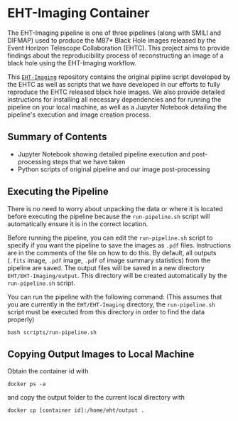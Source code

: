 # EHT-Imaging Container

The EHT-Imaging pipeline is one of three pipelines (along with SMILI and DIFMAP) used to produce the M87* Black Hole images released by the Event Horizon Telescope Collaboration (EHTC). This project aims to provide findings about the reproducibility process of reconstructing an image of a black hole using the EHT-Imaging workflow.

This [`EHT-Imaging`](https://github.com/achael/eht-imaging) repository contains the original pipline script developed by the EHTC as well as scripts that we have developed in our efforts to fully reproduce the EHTC released black hole images. We also provide detailed instructions for installing all necessary dependencies and for running the pipeline on your local machine, as well as a Jupyter Notebook detailing the pipeline's execution and image creation process.

## Summary of Contents
* Jupyter Notebook showing detailed pipeline execution and post-processing steps that we have taken
* Python scripts of original pipeline and our image post-processing

## Executing the Pipeline

There is no need to worry about unpacking the data or where it is located before executing the pipeline because the `run-pipeline.sh` script will automatically ensure it is in the correct location.

Before running the pipeline, you can edit the `run-pipeline.sh` script to specify if you want the pipeline to save the images as `.pdf` files. Instructions are in the comments of the file on how to do this. By default, all outputs (`.fits` image, `.pdf` image, `.pdf` of image summary statistics) from the pipeline are saved. The output files will be saved in a new directory `EHT/EHT-Imaging/output`. This directory will be created automatically by the `run-pipeline.sh` script.

You can run the pipeline with the following command: (This assumes that you are currently in the `EHT/EHT-Imaging` directory, the `run-pipeline.sh` script must be executed from this directory in order to find the data properly)
```
bash scripts/run-pipeline.sh
```

## Copying Output Images to Local Machine
Obtain the container id with
```
docker ps -a
```
and copy the output folder to the current local directory with
```
docker cp [container id]:/home/eht/output .
```